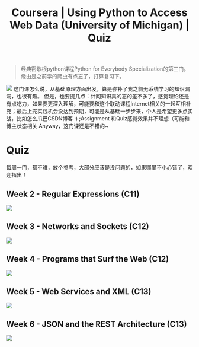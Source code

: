 ﻿---
 title: Coursera | Using Python to Access Web Data (University of Michigan) | Quiz
 date: 
 updated: 
 categories:
 - Coursera
 - DataScience
 tags:
 - Coursera
 - DataScience
 - Python
 - crawler
---
>经典密歇根python课程Python for Everybody Specialization的第三门。缘由是之前学的爬虫有点忘了，打算复习下。
<!--less-->


![](https://img-blog.csdnimg.cn/20210204143246509.png#pic_center)
这门课怎么说，从基础原理方面出发，算是弥补了我之前无系统学习的知识漏洞，也很有趣。
但是，也要提几点：计网知识真的忘的差不多了，感觉理论还是有点吃力，如果要更深入理解，可能要和这个联动课程Internet相关的一起互相补充；最后上完实践机会没达到预期，可能是从基础一步步来，个人是希望更多点实战，比如怎么爪巴CSDN博客 :) ;Assignment 和Quiz感觉效果并不理想（可能和博主状态相关
Anyway，这门课还是不错的~

# Quiz
每周一门，都不难，放个参考，大部分应该是没问题的，如果哪里不小心错了，欢迎指出！
## Week 2 - Regular Expressions (C11)
![](https://img-blog.csdnimg.cn/20210203223254747.png#pic_center)

## Week 3 - Networks and Sockets (C12)
![](https://img-blog.csdnimg.cn/20210203223335395.png#pic_center)

## Week 4 - Programs that Surf the Web (C12)
![](https://img-blog.csdnimg.cn/20210203223348574.png#pic_center)

## Week 5 - Web Services and XML (C13)
![](https://img-blog.csdnimg.cn/20210203223400966.png#pic_center)

## Week 6 - JSON and the REST Architecture (C13)
![](https://img-blog.csdnimg.cn/20210203223409425.png#pic_center)

